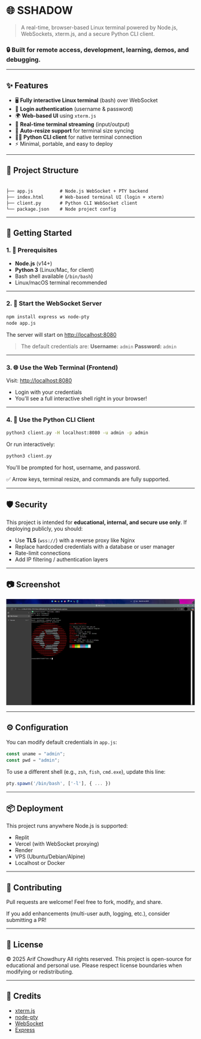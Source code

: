 # 🌐 SSHADOW

> A real-time, browser-based Linux terminal powered by Node.js, WebSockets, xterm.js, and a secure Python CLI client.

### 🔒 Built for remote access, development, learning, demos, and debugging.

---

## ✨ Features

- 🖥️ **Fully interactive Linux terminal** (bash) over WebSocket
- 🔐 **Login authentication** (username & password)
- 🌍 **Web-based UI** using `xterm.js`
- 📡 **Real-time terminal streaming** (input/output)
- 🧠 **Auto-resize support** for terminal size syncing
- 🧑‍💻 **Python CLI client** for native terminal connection
- ⚡ Minimal, portable, and easy to deploy

---

## 📁 Project Structure

```

├── app.js          # Node.js WebSocket + PTY backend
├── index.html      # Web-based terminal UI (login + xterm)
├── client.py       # Python CLI WebSocket client
└── package.json    # Node project config

````

---

## 🚀 Getting Started

### 1. 🧱 Prerequisites

- **Node.js** (v14+)
- **Python 3** (Linux/Mac, for client)
- Bash shell available (`/bin/bash`)
- Linux/macOS terminal recommended

---

### 2. 🔌 Start the WebSocket Server

```bash
npm install express ws node-pty
node app.js
````

The server will start on [http://localhost:8080](http://localhost:8080)

> The default credentials are:
> **Username:** `admin`
> **Password:** `admin`

---

### 3. 🌐 Use the Web Terminal (Frontend)

Visit: [http://localhost:8080](http://localhost:8080)

* Login with your credentials
* You'll see a full interactive shell right in your browser!

---

### 4. 🐍 Use the Python CLI Client

```bash
python3 client.py -H localhost:8080 -u admin -p admin
```

Or run interactively:

```bash
python3 client.py
```

You'll be prompted for host, username, and password.

✅ Arrow keys, terminal resize, and commands are fully supported.

---

## 🛡️ Security

This project is intended for **educational, internal, and secure use only**. If deploying publicly, you should:

* Use **TLS** (`wss://`) with a reverse proxy like Nginx
* Replace hardcoded credentials with a database or user manager
* Rate-limit connections
* Add IP filtering / authentication layers

---

## 📷 Screenshot

![Web Terminal Demo](./screenshot.png)

---

## ⚙️ Configuration

You can modify default credentials in `app.js`:

```js
const uname = "admin";
const pwd = "admin";
```

To use a different shell (e.g., `zsh`, `fish`, `cmd.exe`), update this line:

```js
pty.spawn('/bin/bash', ['-l'], { ... })
```

---

## 📦 Deployment

This project runs anywhere Node.js is supported:

* Replit
* Vercel (with WebSocket proxying)
* Render
* VPS (Ubuntu/Debian/Alpine)
* Localhost or Docker

---

## 🤝 Contributing

Pull requests are welcome! Feel free to fork, modify, and share.

If you add enhancements (multi-user auth, logging, etc.), consider submitting a PR!

---

## 📄 License

© 2025 Arif Chowdhury
All rights reserved.
This project is open-source for educational and personal use. Please respect license boundaries when modifying or redistributing.

---

## 🧠 Credits

* [xterm.js](https://xtermjs.org/)
* [node-pty](https://github.com/microsoft/node-pty)
* [WebSocket](https://github.com/websockets/ws)
* [Express](https://expressjs.com/)

